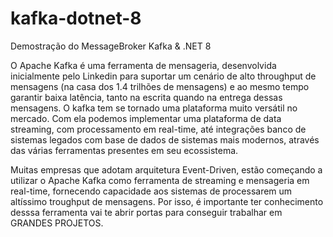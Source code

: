 # kafka-dotnet-8
Demostração do MessageBroker Kafka &amp; .NET 8


O Apache Kafka é uma ferramenta de mensageria, desenvolvida inicialmente pelo Linkedin para suportar um cenário de alto throughput de mensagens (na casa dos 1.4 trilhões de mensagens) e ao mesmo tempo garantir baixa latência, tanto na escrita quando na entrega dessas mensagens. O kafka tem se tornado uma plataforma muito versátil no mercado. Com ela podemos implementar uma plataforma de data streaming, com processamento em real-time, até integrações banco de sistemas legados com base de dados de sistemas mais modernos, através das várias ferramentas presentes em seu ecossistema.

Muitas empresas que adotam arquitetura Event-Driven, estão começando a utilizar o Apache Kafka como ferramenta de streaming e mensageria em real-time, fornecendo capacidade aos sistemas de processarem um altíssimo troughput de mensagens. Por isso, é importante ter conhecimento desssa ferramenta vai te abrir portas para conseguir trabalhar em GRANDES PROJETOS.

